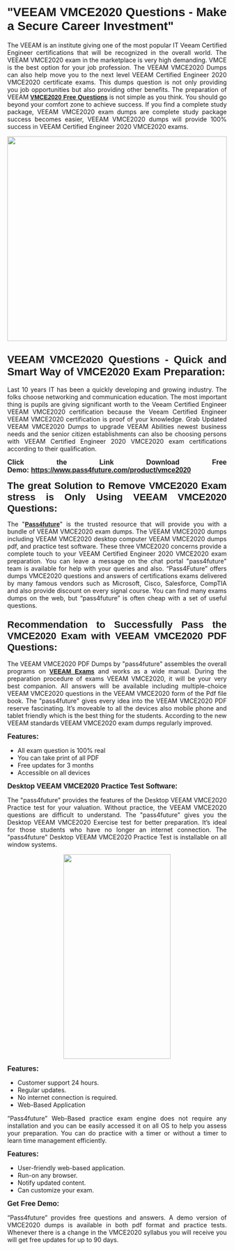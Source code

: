 
<h1 style="text-align: justify;"><span style="font-family:Tahoma,Geneva,sans-serif;"><strong>"VEEAM VMCE2020 Questions - Make a Secure Career Investment"</strong></span></h1>

<p style="text-align: justify;">The VEEAM is an institute giving one of the most popular IT Veeam Certified Engineer certifications that will be recognized in the overall world. The VEEAM VMCE2020 exam in the marketplace is very high demanding. VMCE is the best option for your job profession. The VEEAM VMCE2020 Dumps can also help move you to the next level VEEAM Certified Engineer 2020 VMCE2020 certificate exams. This dumps question is not only providing you job opportunities but also providing other benefits. The preparation of VEEAM <span style="font-family:Tahoma,Geneva,sans-serif;"><strong><a href="https://www.pass4future.com/questions/veeam/vmce2020">VMCE2020 Free Questions</a></strong></span> is not simple as you think. You should go beyond your comfort zone to achieve success. If you find a complete study package, VEEAM VMCE2020 exam dumps are complete study package success becomes easier, VEEAM VMCE2020 dumps will provide 100% success in VEEAM Certified Engineer 2020 VMCE2020 exams.</p>

<p style="text-align: justify;"><a href="https://www.pass4future.com/product/vmce2020"><img alt="" src="https://lh3.googleusercontent.com/pw/AM-JKLVhEO4I138wJzOepD3laGU-R1M7eT-OTYdow6pCESip26lSeaxxzS9BVWUKuzj1e3L_MoxCfVgBEvV8ODwl1LGzlZbt6HJm3NXXplPwnYiBfuYM_eQCcVVRMaAwHdsl3AhHOZS-up7mzwmd4i4EpEGq=w1112-h625-no?authuser=0" style="width: 100%; height: 470px;" /></a></p>

<h2 style="text-align: justify;"><span style="font-size:24px;"><strong><span style="font-family:Tahoma,Geneva,sans-serif;">VEEAM VMCE2020 Questions - Quick and Smart Way of VMCE2020 Exam Preparation:</span></strong></span></h2>

<p style="text-align: justify;">Last 10 years IT has been a quickly developing and growing industry. The folks choose networking and communication education. The most important thing is pupils are giving significant worth to the Veeam Certified Engineer VEEAM VMCE2020 certification because the Veeam Certified Engineer VEEAM VMCE2020 certification is proof of your knowledge. Grab Updated VEEAM VMCE2020 Dumps to upgrade VEEAM Abilities newest business needs and the senior citizen establishments can also be choosing persons with VEEAM Certified Engineer 2020 VMCE2020 exam certifications according to their qualification.</p>

<p style="text-align: justify;"><strong><span style="font-family:Lucida Sans Unicode,Lucida Grande,sans-serif;"><span style="font-size:16px;">Click the Link Download Free Demo: <a href="https://www.pass4future.com/product/vmce2020">https://www.pass4future.com/product/vmce2020</a></span></span></strong></p>

<p style="text-align: justify;"><strong><span style="font-size:22px;"><span style="font-family:Tahoma,Geneva,sans-serif;">The great Solution to Remove VMCE2020 Exam stress is Only Using VEEAM VMCE2020 Questions:</span></span></strong></p>

<p style="text-align: justify;">The "<span style="font-family:Lucida Sans Unicode,Lucida Grande,sans-serif;"><a href="https://www.pass4future.com/"><strong>Pass4future</strong></a></span>" is the trusted resource that will provide you with a bundle of VEEAM VMCE2020 exam dumps. The VEEAM VMCE2020 dumps including VEEAM VMCE2020 desktop computer VEEAM VMCE2020 dumps pdf, and practice test software. These three VMCE2020 concerns provide a complete touch to your VEEAM Certified Engineer 2020 VMCE2020 exam preparation. You can leave a message on the chat portal "pass4future" team is available for help with your queries and also. “Pass4Future” offers dumps VMCE2020 questions and answers of certifications exams delivered by many famous vendors such as Microsoft, Cisco, Salesforce, CompTIA and also provide discount on every signal course. You can find many exams dumps on the web, but “pass4future” is often cheap with a set of useful questions.</p>

<h3 style="text-align: justify;"><span style="font-size:22px;"><strong><span style="font-family:Tahoma,Geneva,sans-serif;">Recommendation to Successfully Pass the VMCE2020 Exam with VEEAM VMCE2020 PDF Questions:</span></strong></span></h3>

<p style="text-align: justify;">The VEEAM VMCE2020 PDF Dumps by "pass4future" assembles the overall programs on <span style="font-family:Lucida Sans Unicode,Lucida Grande,sans-serif;"><strong><a href="https://www.pass4future.com/veeam">VEEAM Exams</a></strong></span> and works as a wide manual. During the preparation procedure of exams VEEAM VMCE2020, it will be your very best companion. All answers will be available including multiple-choice VEEAM VMCE2020 questions in the VEEAM VMCE2020 form of the Pdf file book. The "pass4future" gives every idea into the VEEAM VMCE2020 PDF reserve fascinating. It’s moveable to all the devices also mobile phone and tablet friendly which is the best thing for the students. According to the new VEEAM standards VEEAM VMCE2020 exam dumps regularly improved.</p>

<p style="text-align: justify;"><span style="font-family:Lucida Sans Unicode,Lucida Grande,sans-serif;"><span style="font-size:16px;"><strong>Features:</strong></span></span></p>

<ul>
	<li style="text-align: justify;">All exam question is 100% real</li>
	<li style="text-align: justify;">You can take print of all PDF</li>
	<li style="text-align: justify;">Free updates for 3 months </li>
	<li style="text-align: justify;">Accessible on all devices</li>
</ul>

<p style="text-align: justify;"><span style="font-family:Tahoma,Geneva,sans-serif;"><span style="font-size:16px;"><strong>Desktop VEEAM VMCE2020 Practice Test Software:</strong></span></span></p>

<p style="text-align: justify;">The "pass4future" provides the features of the Desktop VEEAM VMCE2020 Practice test for your valuation. Without practice, the VEEAM VMCE2020 questions are difficult to understand. The "pass4future" gives you the Desktop VEEAM VMCE2020 Exercise test for better preparation. It’s ideal for those students who have no longer an internet connection. The "pass4future" Desktop VEEAM VMCE2020 Practice Test is installable on all window systems.</p>

<p style="text-align: center;"><a href="https://www.pass4future.com/product/vmce2020"><img alt="" src="https://lh3.googleusercontent.com/pw/AM-JKLV3yUm3jiqqIo1xIsj1VJ_UeysYexQY-pRYO0rIFl3vg11QZioN-gzffpw2AfKqFynWuvoXOreWrWS0swpr4xmOSWfwII2jvatteuqrfxiWGFBSHPiZUCoi33jqeymK5dmu-0enyX6tayRCAMHw05jv=s625-no?authuser=0" style="width: 70%; height: 470px;" /></a></p>

<p style="text-align: justify;"><span style="font-size:16px;"><span style="font-family:Lucida Sans Unicode,Lucida Grande,sans-serif;"><strong>Features:</strong></span></span></p>

<ul>
	<li style="text-align: justify;">Customer support 24 hours. </li>
	<li style="text-align: justify;">Regular updates. </li>
	<li style="text-align: justify;">No internet connection is required.</li>
	<li style="text-align: justify;">Web-Based Application</li>
</ul>

<p style="text-align: justify;">“Pass4future” Web-Based practice exam engine does not require any installation and you can be easily accessed it on all OS to help you assess your preparation. You can do practice with a timer or without a timer to learn time management efficiently.</p>

<p style="text-align: justify;"><strong><span style="font-size:16px;"><span style="font-family:Lucida Sans Unicode,Lucida Grande,sans-serif;">Features:</span></span></strong></p>

<ul>
	<li style="text-align: justify;">User-friendly web-based application.</li>
	<li style="text-align: justify;">Run-on any browser. </li>
	<li style="text-align: justify;">Notify updated content.</li>
	<li style="text-align: justify;">Can customize your exam.</li>
</ul>

<p style="text-align: justify;"><span style="font-size:16px;"><span style="font-family:Lucida Sans Unicode,Lucida Grande,sans-serif;"><strong>Get Free Demo:</strong></span></span></p>

<p style="text-align: justify;">“Pass4future” provides free questions and answers. A demo version of VMCE2020 dumps is available in both pdf format and practice tests. Whenever there is a change in the VMCE2020 syllabus you will receive you will get free updates for up to 90 days. </p>
